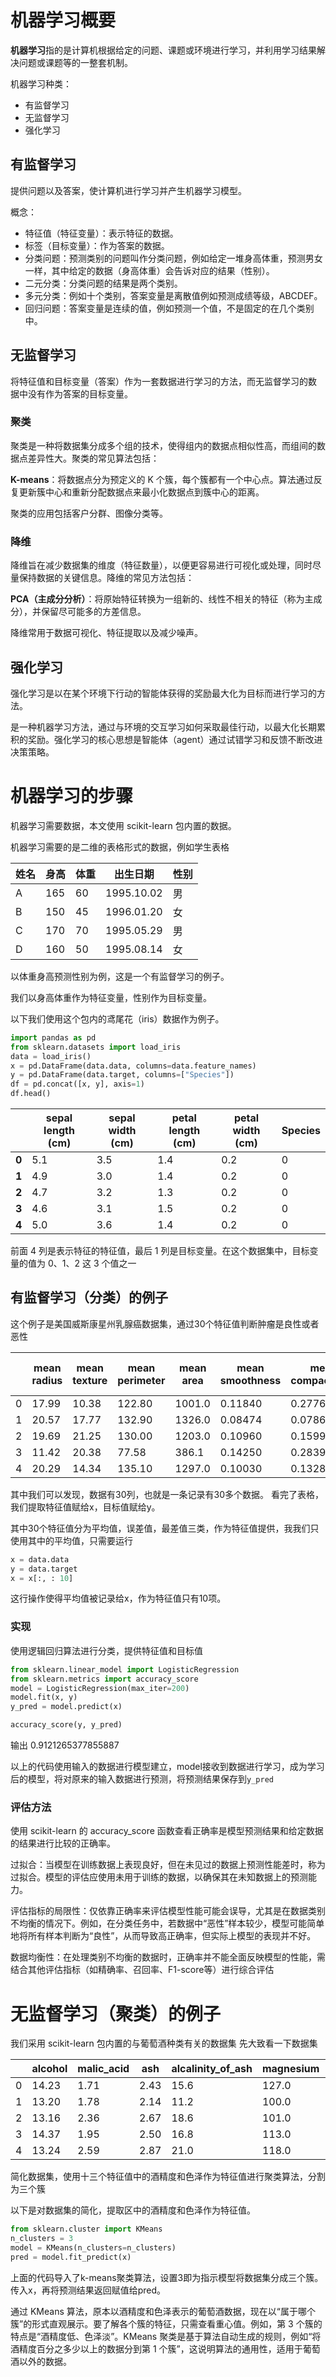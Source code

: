 # 机器学习概要

**机器学习**指的是计算机根据给定的问题、课题或环境进行学习，并利用学习结果解决问题或课题等的一整套机制。

机器学习种类：

- 有监督学习
- 无监督学习
- 强化学习

## 有监督学习

提供问题以及答案，使计算机进行学习并产生机器学习模型。

概念：

- 特征值（特征变量）：表示特征的数据。
- 标签（目标变量）：作为答案的数据。
- 分类问题：预测类别的问题叫作分类问题，例如给定一堆身高体重，预测男女一样，其中给定的数据（身高体重）会告诉对应的结果（性别）。
- 二元分类：分类问题的结果是两个类别。
- 多元分类：例如十个类别，答案变量是离散值例如预测成绩等级，ABCDEF。
- 回归问题：答案变量是连续的值，例如预测一个值，不是固定的在几个类别中。

## 无监督学习

将特征值和目标变量（答案）作为一套数据进行学习的方法，而无监督学习的数 据中没有作为答案的目标变量。

### 聚类

聚类是一种将数据集分成多个组的技术，使得组内的数据点相似性高，而组间的数据点差异性大。聚类的常见算法包括：

**K-means**：将数据点分为预定义的 K 个簇，每个簇都有一个中心点。算法通过反复更新簇中心和重新分配数据点来最小化数据点到簇中心的距离。

聚类的应用包括客户分群、图像分类等。

### 降维

降维旨在减少数据集的维度（特征数量），以便更容易进行可视化或处理，同时尽量保持数据的关键信息。降维的常见方法包括：

**PCA（主成分分析）**：将原始特征转换为一组新的、线性不相关的特征（称为主成分），并保留尽可能多的方差信息。

降维常用于数据可视化、特征提取以及减少噪声。

## 强化学习

强化学习是以在某个环境下行动的智能体获得的奖励最大化为目标而进行学习的方法。

是一种机器学习方法，通过与环境的交互学习如何采取最佳行动，以最大化长期累积的奖励。强化学习的核心思想是智能体（agent）通过试错学习和反馈不断改进决策策略。

# 机器学习的步骤

机器学习需要数据，本文使用 scikit-learn 包内置的数据。

机器学习需要的是二维的表格形式的数据，例如学生表格

| 姓名 | 身高 | 体重 | 出生日期   | 性别 |
| ---- | ---- | ---- | ---------- | ---- |
| A    | 165  | 60   | 1995.10.02 | 男   |
| B    | 150  | 45   | 1996.01.20 | 女   |
| C    | 170  | 70   | 1995.05.29 | 男   |
| D    | 160  | 50   | 1995.08.14 | 女   |

以体重身高预测性别为例，这是一个有监督学习的例子。

我们以身高体重作为特征变量，性别作为目标变量。

以下我们使用这个包内的鸢尾花（iris）数据作为例子。

```python
import pandas as pd
from sklearn.datasets import load_iris
data = load_iris()
x = pd.DataFrame(data.data, columns=data.feature_names)
y = pd.DataFrame(data.target, columns=["Species"])
df = pd.concat([x, y], axis=1)
df.head()
```

|       | **sepal length (cm)** | **sepal width (cm)** | **petal length (cm)** | **petal width (cm)** | **Species** |
| ----- | --------------------- | -------------------- | --------------------- | -------------------- | ----------- |
| **0** | 5.1                   | 3.5                  | 1.4                   | 0.2                  | 0           |
| **1** | 4.9                   | 3.0                  | 1.4                   | 0.2                  | 0           |
| **2** | 4.7                   | 3.2                  | 1.3                   | 0.2                  | 0           |
| **3** | 4.6                   | 3.1                  | 1.5                   | 0.2                  | 0           |
| **4** | 5.0                   | 3.6                  | 1.4                   | 0.2                  | 0           |

前面 4 列是表示特征的特征值，最后 1 列是目标变量。在这个数据集中，目标变量的值为 0、1、2 这 3 个值之一

## 有监督学习（分类）的例子

这个例子是美国威斯康星州乳腺癌数据集，通过30个特征值判断肿瘤是良性或者恶性

|      | **mean radius** | **mean texture** | **mean perimeter** | **mean area** | **mean smoothness** | **mean compactness** | **mean concavity** | **mean concave points** | **mean symmetry** | **mean fractal dimension** | **...** | **worst texture** | **worst perimeter** | **worst area** | **worst smoothness** | **worst compactness** | **worst concavity** | **worst concave points** | **worst symmetry** | **worst fractal dimension** |
| ---- | --------------- | ---------------- | ------------------ | ------------- | ------------------- | -------------------- | ------------------ | ----------------------- | ----------------- | -------------------------- | ------- | ----------------- | ------------------- | -------------- | -------------------- | --------------------- | ------------------- | ------------------------ | ------------------ | --------------------------- |
| 0    | 17.99           | 10.38            | 122.80             | 1001.0        | 0.11840             | 0.27760              | 0.3001             | 0.14710                 | 0.2419            | 0.07871                    | ...     | 17.33             | 184.60              | 2019.0         | 0.1622               | 0.6656                | 0.7119              | 0.2654                   | 0.4601             | 0.11890                     |
| 1    | 20.57           | 17.77            | 132.90             | 1326.0        | 0.08474             | 0.07864              | 0.0869             | 0.07017                 | 0.1812            | 0.05667                    | ...     | 23.41             | 158.80              | 1956.0         | 0.1238               | 0.1866                | 0.2416              | 0.1860                   | 0.2750             | 0.08902                     |
| 2    | 19.69           | 21.25            | 130.00             | 1203.0        | 0.10960             | 0.15990              | 0.1974             | 0.12790                 | 0.2069            | 0.05999                    | ...     | 25.53             | 152.50              | 1709.0         | 0.1444               | 0.4245                | 0.4504              | 0.2430                   | 0.3613             | 0.08758                     |
| 3    | 11.42           | 20.38            | 77.58              | 386.1         | 0.14250             | 0.28390              | 0.2414             | 0.10520                 | 0.2597            | 0.09744                    | ...     | 26.50             | 98.87               | 567.7          | 0.2098               | 0.8663                | 0.6869              | 0.2575                   | 0.6638             | 0.17300                     |
| 4    | 20.29           | 14.34            | 135.10             | 1297.0        | 0.10030             | 0.13280              | 0.1980             | 0.10430                 | 0.1809            | 0.05883                    | ...     | 16.67             | 152.20              | 1575.0         | 0.1374               | 0.2050                | 0.4000              | 0.1625                   | 0.2364             | 0.07678                     |

其中我们可以发现，数据有30列，也就是一条记录有30多个数据。 看完了表格，我们提取特征值赋给x，目标值赋给y。

其中30个特征值分为平均值，误差值，最差值三类，作为特征值提供，我我们只使用其中的平均值，只需要运行

```python
x = data.data
y = data.target
x = x[:, : 10]
```

这行操作使得平均值被记录给x，作为特征值只有10项。

### 实现

使用逻辑回归算法进行分类，提供特征值和目标值

```python
from sklearn.linear_model import LogisticRegression
from sklearn.metrics import accuracy_score
model = LogisticRegression(max_iter=200)
model.fit(x, y)
y_pred = model.predict(x)

accuracy_score(y, y_pred)
```

输出 0.9121265377855887

以上的代码使用输入的数据进行模型建立，model接收到数据进行学习，成为学习后的模型，将对原来的输入数据进行预测，将预测结果保存到`y_pred`

### 评估方法

使用 scikit-learn 的 accuracy_score 函数查看正确率是模型预测结果和给定数据的结果进行比较的正确率。

过拟合：当模型在训练数据上表现良好，但在未见过的数据上预测性能差时，称为过拟合。模型的评估应使用未用于训练的数据，以确保其在未知数据上的预测能力。

评估指标的局限性：仅依靠正确率来评估模型性能可能会误导，尤其是在数据类别不均衡的情况下。例如，在分类任务中，若数据中“恶性”样本较少，模型可能简单地将所有样本判断为“良性”，从而导致高正确率，但实际上模型的表现并不好。

数据均衡性：在处理类别不均衡的数据时，正确率并不能全面反映模型的性能，需结合其他评估指标（如精确率、召回率、F1-score等）进行综合评估

# 无监督学习（聚类）的例子

我们采用 scikit-learn 包内置的与葡萄酒种类有关的数据集 先大致看一下数据集

|      | **alcohol** | **malic_acid** | **ash** | **alcalinity_of_ash** | **magnesium** | **total_phenols** | **flavanoids** | **nonflavanoid_phenols** | **proanthocyanins** | **color_intensity** | **hue** | **od280/od315_of_diluted_wines** | **proline** |
| ---- | ----------- | -------------- | ------- | --------------------- | ------------- | ----------------- | -------------- | ------------------------ | ------------------- | ------------------- | ------- | -------------------------------- | ----------- |
| 0    | 14.23       | 1.71           | 2.43    | 15.6                  | 127.0         | 2.80              | 3.06           | 0.28                     | 2.29                | 5.64                | 1.04    | 3.92                             | 1065.0      |
| 1    | 13.20       | 1.78           | 2.14    | 11.2                  | 100.0         | 2.65              | 2.76           | 0.26                     | 1.28                | 4.38                | 1.05    | 3.40                             | 1050.0      |
| 2    | 13.16       | 2.36           | 2.67    | 18.6                  | 101.0         | 2.80              | 3.24           | 0.30                     | 2.81                | 5.68                | 1.03    | 3.17                             | 1185.0      |
| 3    | 14.37       | 1.95           | 2.50    | 16.8                  | 113.0         | 3.85              | 3.49           | 0.24                     | 2.18                | 7.80                | 0.86    | 3.45                             | 1480.0      |
| 4    | 13.24       | 2.59           | 2.87    | 21.0                  | 118.0         | 2.80              | 2.69           | 0.39                     | 1.82                | 4.32                | 1.04    | 2.93                             | 735.0       |

简化数据集，使用十三个特征值中的酒精度和色泽作为特征值进行聚类算法，分割为三个簇

以下是对数据集的简化，提取区中的酒精度和色泽作为特征值。

```python
from sklearn.cluster import KMeans
n_clusters = 3
model = KMeans(n_clusters=n_clusters)
pred = model.fit_predict(x)
```

上面的代码导入了k-means聚类算法，设置3即为指示模型将数据集分成三个簇。传入x，再将预测结果返回赋值给pred。

通过 KMeans 算法，原本以酒精度和色泽表示的葡萄酒数据，现在以“属于哪个簇”的形式直观展示。要了解各个簇的特征，只需查看重心值。例如，第 3 个簇的特点是“酒精度低、色泽淡”。KMeans 聚类是基于算法自动生成的规则，例如“将酒精度百分之多少以上的数据分到第 1 个簇”，这说明算法的通用性，适用于葡萄酒以外的数据。
